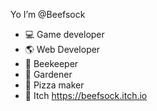 Yo I’m @Beefsock

- 💻 Game developer
- 🌎 Web Developer
- 🐝 Beekeeper
- 🌵 Gardener
- 🍕 Pizza maker
- 🐔 Itch https://beefsock.itch.io

<!---
Beefsock/Beefsock is a ✨ special ✨ repository because its `README.md` (this file) appears on your GitHub profile.
You can click the Preview link to take a look at your changes.
--->
